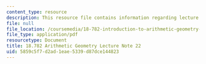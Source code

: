 ```yaml
---
content_type: resource
description: This resource file contains information regarding lecture note 22.
file: null
file_location: /coursemedia/18-782-introduction-to-arithmetic-geometry-fall-2013/5859c5f7d2ad1eae5339d87dce144823_MIT18_782F13_lec22.pdf
file_type: application/pdf
resourcetype: Document
title: 18.782 Arithmetic Geometry Lecture Note 22
uid: 5859c5f7-d2ad-1eae-5339-d87dce144823
---
```


